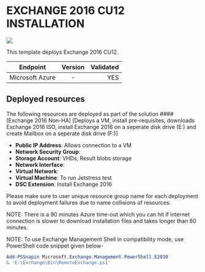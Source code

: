# EXCHANGE 2016 CU12 INSTALLATION

<a href="https://portal.azure.com/#create/Microsoft.Template/uri/https%3A%2F%2Fraw.githubusercontent.com%2Fsredlin%2FExchange2016Azure%2Fmaster%2Fazuredeploy.json" target="_blank">
    <img src="http://azuredeploy.net/deploybutton.png"/>
</a>


This template deploys Exchange 2016 CU12.



| Endpoint        | Version           | Validated  |
| ------------- |:-------------:| -----:|
| Microsoft Azure      | - | YES |


## Deployed resources

The following resources are deployed as part of the solution
####[Exchange 2016 Non-HA]
[Deploys a VM, install pre-requisites, downloads Exchange 2016 ISO, install Exchange 2016 on a seperate disk drive (E:) and create Mailbox on a seperate disk drive (F:)]
+ **Public IP Address**: Allows connection to a VM
+ **Network Security Group**: 
+ **Storage Account**: VHDs, Result blobs storage
+ **Network Interface**: 
+ **Virtual Network**: 
+ **Virtual Machine**: To run Jetstress test
+ **DSC Extension**: Install Exchange 2016


Please make sure to user unique resource group name for each deployment to avoid deployment failures due to name collisions of resources.

NOTE: There is a 90 minutes Azure time-out which you can hit if internet connection is slower to download installation files and takes longer than 60 minutes.

NOTE: To use Exchange Management Shell in compatibility mode, use PowerShell code snippet given below-

```PowerShell
Add-PSSnapin Microsoft.Exchange.Management.PowerShell.E2010
& 'E:\Exchange\Bin\RemoteExchange.ps1'
```


